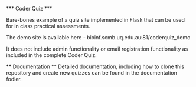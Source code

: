 *** Coder Quiz ***

Bare-bones example of a quiz site implemented in Flask that can be used for in class practical assessments.

The demo site is available here - bioinf.scmb.uq.edu.au:81/coderquiz_demo

It does not include admin functionality or email registration functionality as included in the complete Coder Quiz.

** Documentation **
Detailed documentation, including how to clone this repository and create new quizzes can be found in the documentation fodler.
